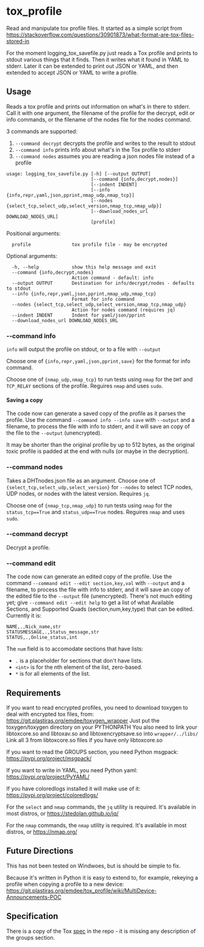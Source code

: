 # tox_profile

Read and manipulate tox profile files. It started as a simple script from
<https://stackoverflow.com/questions/30901873/what-format-are-tox-files-stored-in>

For the moment logging_tox_savefile.py just reads a Tox profile and
prints to stdout various things that it finds.  Then it writes what it
found in YAML to stderr.  Later it can be extended to print out JSON
or YAML, and then extended to accept JSON or YAML to write a profile.

## Usage

Reads a tox profile and prints out information on what's in there to stderr.
Call it with one argument, the filename of the profile for the decrypt, edit
or info commands, or the filename of the nodes file for the nodes command.

3 commands are supported:
1. ```--command decrypt``` decrypts the profile and writes to the result
to stdout
2. ```--command info``` prints info about what's in the Tox profile to stderr
3. ```--command nodes``` assumes you are reading a json nodes file instead of
  a profile

```
usage: logging_tox_savefile.py [-h] [--output OUTPUT]
                               [--command {info,decrypt,nodes}]
                               [--indent INDENT]
                               [--info {info,repr,yaml,json,pprint,nmap_udp,nmap_tcp}]
                               [--nodes {select_tcp,select_udp,select_version,nmap_tcp,nmap_udp}]
                               [--download_nodes_url DOWNLOAD_NODES_URL]
                               [profile]
```
Positional arguments:
```
  profile               tox profile file - may be encrypted
```
Optional arguments:
```
  -h, --help            show this help message and exit
  --command {info,decrypt,nodes}
                        Action command - default: info
  --output OUTPUT       Destination for info/decrypt/nodes - defaults to stdout
  --info {info,repr,yaml,json,pprint,nmap_udp,nmap_tcp}
                        Format for info command
  --nodes {select_tcp,select_udp,select_version,nmap_tcp,nmap_udp}
                        Action for nodes command (requires jq)
  --indent INDENT       Indent for yaml/json/pprint
  --download_nodes_url DOWNLOAD_NODES_URL
```

### --command info

```info``` will output the profile on stdout, or to a file with ```--output```

Choose one of ```{info,repr,yaml,json,pprint,save}```
for the format for info command.

Choose one of ```{nmap_udp,nmap_tcp}```
to run tests using ```nmap``` for the ```DHT``` and ```TCP_RELAY```
sections of the profile. Reguires ```nmap``` and uses ```sudo```.

#### Saving a copy

The code now can generate a saved copy of the profile as it parses the profile.
Use the command ```--command info --info save``` with ```--output```
and a filename, to process the file with info to stderr, and it will
save an copy of the file to the  ```--output``` (unencrypted).

It may be shorter than the original profile by up to 512 bytes, as the
original toxic profile is padded at the end with nulls (or maybe in the
decryption). 

### --command nodes

Takes a DHTnodes.json file as an argument.
Choose one of ```{select_tcp,select_udp,select_version}```
for ```--nodes``` to select TCP nodes, UDP nodes,
or nodes with the latest version. Requires ```jq```.

Choose one of ```{nmap_tcp,nmap_udp}``` to run tests using ```nmap```
for the ```status_tcp==True``` and ```status_udp==True``` nodes.
Reguires ```nmap``` and uses ```sudo```.

### --command decrypt

Decrypt a profile.

### --command edit

The code now can generate an edited copy of the profile.
Use the command ```--command edit --edit section,key,val``` with
```--output``` and a filename, to process the file with info to stderr,
and it will save an copy of the edited file to the
```--output``` file (unencrypted). There's not much editing yet; give
```--command edit --edit help``` to get a list of what Available Sections,
and Supported Quads (section,num,key,type) that can be edited.
Currently it is:
```
NAME,.,Nick_name,str
STATUSMESSAGE,.,Status_message,str
STATUS,.,Online_status,int
```
The ```num``` field is to accomodate sections that have lists:
* ```.``` is a placeholder for sections that don't have lists.
* ```<int>``` is for the nth element of the list, zero-based.
* ```*``` is for all elements of the list.


## Requirements

If you want to read encrypted profiles, you need to download
toxygen to deal with encrypted tox files, from:
<https://git.plastiras.org/emdee/toxygen_wrapper>
Just put the toxygen/toxygen directory on your PYTHONPATH
You also need to link your libtoxcore.so and libtoxav.so
and libtoxencryptsave.so into ```wrapper/../libs/```
Link all 3 from libtoxcore.so files if you have only libtoxcore.so

If you want to read the GROUPS section, you need Python msgpack:
<https://pypi.org/project/msgpack/>

If you want to write in YAML, you need Python yaml:
<https://pypi.org/project/PyYAML/>

If you have coloredlogs installed it will make use of it: 
<https://pypi.org/project/coloredlogs/>

For the ```select``` and ```nmap``` commands, the ```jq``` utility is
required. It's available in most distros, or <https://stedolan.github.io/jq/>

For the ```nmap``` commands, the ```nmap``` utility is
required. It's available in most distros, or <https://nmap.org/>

## Future Directions

This has not been tested on Windwoes, but is should be simple to fix.

Because it's written in Python it is easy to extend to, for example,
rekeying a profile when copying a profile to a new device:
<https://git.plastiras.org/emdee/tox_profile/wiki/MultiDevice-Announcements-POC>


## Specification

There is a copy of the Tox [spec](https://toktok.ltd/spec.html)
in the repo - it is missing any description of the groups section.
